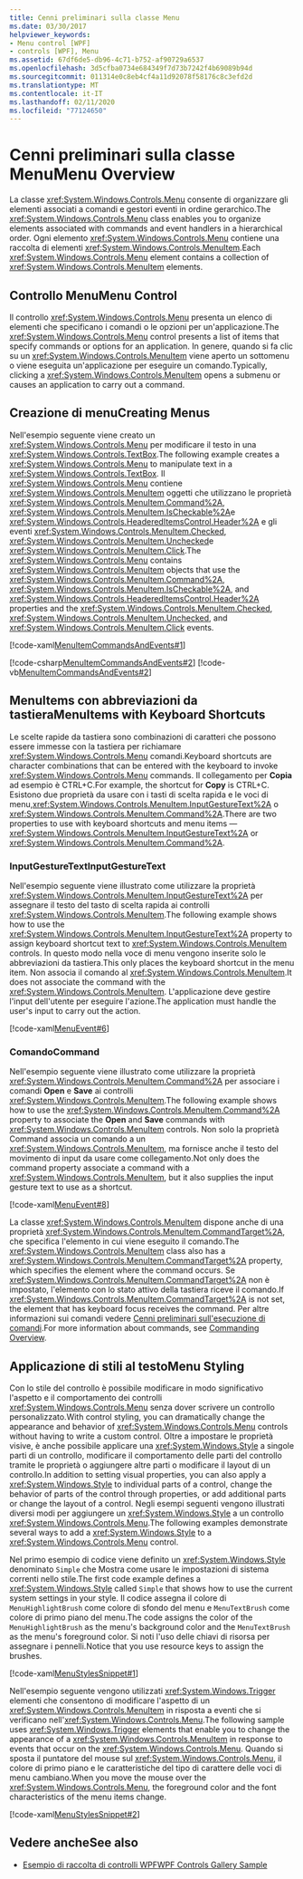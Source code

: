 ```yaml
---
title: Cenni preliminari sulla classe Menu
ms.date: 03/30/2017
helpviewer_keywords:
- Menu control [WPF]
- controls [WPF], Menu
ms.assetid: 67df6de5-db96-4c71-b752-af90729a6537
ms.openlocfilehash: 3d5cfba0734e684349f7d73b7242f4b69089b94d
ms.sourcegitcommit: 011314e0c8eb4cf4a11d92078f58176c8c3efd2d
ms.translationtype: MT
ms.contentlocale: it-IT
ms.lasthandoff: 02/11/2020
ms.locfileid: "77124650"
---
```

# <a name="menu-overview"></a><span data-ttu-id="95ae0-102">Cenni preliminari sulla classe Menu</span><span class="sxs-lookup"><span data-stu-id="95ae0-102">Menu Overview</span></span>
<span data-ttu-id="95ae0-103">La classe <xref:System.Windows.Controls.Menu> consente di organizzare gli elementi associati a comandi e gestori eventi in ordine gerarchico.</span><span class="sxs-lookup"><span data-stu-id="95ae0-103">The <xref:System.Windows.Controls.Menu> class enables you to organize elements associated with commands and event handlers in a hierarchical order.</span></span> <span data-ttu-id="95ae0-104">Ogni elemento <xref:System.Windows.Controls.Menu> contiene una raccolta di elementi <xref:System.Windows.Controls.MenuItem>.</span><span class="sxs-lookup"><span data-stu-id="95ae0-104">Each <xref:System.Windows.Controls.Menu> element contains a collection of <xref:System.Windows.Controls.MenuItem> elements.</span></span>  

<a name="menu_control"></a>   
## <a name="menu-control"></a><span data-ttu-id="95ae0-105">Controllo Menu</span><span class="sxs-lookup"><span data-stu-id="95ae0-105">Menu Control</span></span>  
 <span data-ttu-id="95ae0-106">Il controllo <xref:System.Windows.Controls.Menu> presenta un elenco di elementi che specificano i comandi o le opzioni per un'applicazione.</span><span class="sxs-lookup"><span data-stu-id="95ae0-106">The <xref:System.Windows.Controls.Menu> control presents a list of items that specify commands or options for an application.</span></span> <span data-ttu-id="95ae0-107">In genere, quando si fa clic su un <xref:System.Windows.Controls.MenuItem> viene aperto un sottomenu o viene eseguita un'applicazione per eseguire un comando.</span><span class="sxs-lookup"><span data-stu-id="95ae0-107">Typically, clicking a <xref:System.Windows.Controls.MenuItem> opens a submenu or causes an application to carry out a command.</span></span>  
  
<a name="creating_menus"></a>   
## <a name="creating-menus"></a><span data-ttu-id="95ae0-108">Creazione di menu</span><span class="sxs-lookup"><span data-stu-id="95ae0-108">Creating Menus</span></span>  
 <span data-ttu-id="95ae0-109">Nell'esempio seguente viene creato un <xref:System.Windows.Controls.Menu> per modificare il testo in una <xref:System.Windows.Controls.TextBox>.</span><span class="sxs-lookup"><span data-stu-id="95ae0-109">The following example creates a <xref:System.Windows.Controls.Menu> to manipulate text in a <xref:System.Windows.Controls.TextBox>.</span></span> <span data-ttu-id="95ae0-110">Il <xref:System.Windows.Controls.Menu> contiene <xref:System.Windows.Controls.MenuItem> oggetti che utilizzano le proprietà <xref:System.Windows.Controls.MenuItem.Command%2A>, <xref:System.Windows.Controls.MenuItem.IsCheckable%2A>e <xref:System.Windows.Controls.HeaderedItemsControl.Header%2A> e gli eventi <xref:System.Windows.Controls.MenuItem.Checked>, <xref:System.Windows.Controls.MenuItem.Unchecked>e <xref:System.Windows.Controls.MenuItem.Click>.</span><span class="sxs-lookup"><span data-stu-id="95ae0-110">The <xref:System.Windows.Controls.Menu> contains <xref:System.Windows.Controls.MenuItem> objects that use the <xref:System.Windows.Controls.MenuItem.Command%2A>, <xref:System.Windows.Controls.MenuItem.IsCheckable%2A>, and <xref:System.Windows.Controls.HeaderedItemsControl.Header%2A> properties and the <xref:System.Windows.Controls.MenuItem.Checked>, <xref:System.Windows.Controls.MenuItem.Unchecked>, and <xref:System.Windows.Controls.MenuItem.Click> events.</span></span>  
  
 [!code-xaml[MenuItemCommandsAndEvents#1](~/samples/snippets/csharp/VS_Snippets_Wpf/MenuItemCommandsAndEvents/CSharp/Window1.xaml#1)]  
  
 [!code-csharp[MenuItemCommandsAndEvents#2](~/samples/snippets/csharp/VS_Snippets_Wpf/MenuItemCommandsAndEvents/CSharp/Window1.xaml.cs#2)]
 [!code-vb[MenuItemCommandsAndEvents#2](~/samples/snippets/visualbasic/VS_Snippets_Wpf/MenuItemCommandsAndEvents/VisualBasic/Window1.xaml.vb#2)]  
  
<a name="menus_with_shortcutkeys"></a>   
## <a name="menuitems-with-keyboard-shortcuts"></a><span data-ttu-id="95ae0-111">MenuItems con abbreviazioni da tastiera</span><span class="sxs-lookup"><span data-stu-id="95ae0-111">MenuItems with Keyboard Shortcuts</span></span>  
 <span data-ttu-id="95ae0-112">Le scelte rapide da tastiera sono combinazioni di caratteri che possono essere immesse con la tastiera per richiamare <xref:System.Windows.Controls.Menu> comandi.</span><span class="sxs-lookup"><span data-stu-id="95ae0-112">Keyboard shortcuts are character combinations that can be entered with the keyboard to invoke <xref:System.Windows.Controls.Menu> commands.</span></span> <span data-ttu-id="95ae0-113">Il collegamento per **Copia** ad esempio è CTRL+C.</span><span class="sxs-lookup"><span data-stu-id="95ae0-113">For example, the shortcut for **Copy** is CTRL+C.</span></span> <span data-ttu-id="95ae0-114">Esistono due proprietà da usare con i tasti di scelta rapida e le voci di menu,<xref:System.Windows.Controls.MenuItem.InputGestureText%2A> o <xref:System.Windows.Controls.MenuItem.Command%2A>.</span><span class="sxs-lookup"><span data-stu-id="95ae0-114">There are two properties to use with keyboard shortcuts and menu items —<xref:System.Windows.Controls.MenuItem.InputGestureText%2A> or <xref:System.Windows.Controls.MenuItem.Command%2A>.</span></span>  
  
<a name="menus_inputgesturetext"></a>   
### <a name="inputgesturetext"></a><span data-ttu-id="95ae0-115">InputGestureText</span><span class="sxs-lookup"><span data-stu-id="95ae0-115">InputGestureText</span></span>  
 <span data-ttu-id="95ae0-116">Nell'esempio seguente viene illustrato come utilizzare la proprietà <xref:System.Windows.Controls.MenuItem.InputGestureText%2A> per assegnare il testo del tasto di scelta rapida ai controlli <xref:System.Windows.Controls.MenuItem>.</span><span class="sxs-lookup"><span data-stu-id="95ae0-116">The following example shows how to use the <xref:System.Windows.Controls.MenuItem.InputGestureText%2A> property to assign keyboard shortcut text to <xref:System.Windows.Controls.MenuItem> controls.</span></span> <span data-ttu-id="95ae0-117">In questo modo nella voce di menu vengono inserite solo le abbreviazioni da tastiera.</span><span class="sxs-lookup"><span data-stu-id="95ae0-117">This only places the keyboard shortcut in the menu item.</span></span>  <span data-ttu-id="95ae0-118">Non associa il comando al <xref:System.Windows.Controls.MenuItem>.</span><span class="sxs-lookup"><span data-stu-id="95ae0-118">It does not associate the command with the <xref:System.Windows.Controls.MenuItem>.</span></span> <span data-ttu-id="95ae0-119">L'applicazione deve gestire l'input dell'utente per eseguire l'azione.</span><span class="sxs-lookup"><span data-stu-id="95ae0-119">The application must handle the user's input to carry out the action.</span></span>  
  
 [!code-xaml[MenuEvent#6](~/samples/snippets/csharp/VS_Snippets_Wpf/MenuEvent/CSharp/Pane1.xaml#6)]  
  
<a name="menus_commands"></a>   
### <a name="command"></a><span data-ttu-id="95ae0-120">Comando</span><span class="sxs-lookup"><span data-stu-id="95ae0-120">Command</span></span>  
 <span data-ttu-id="95ae0-121">Nell'esempio seguente viene illustrato come utilizzare la proprietà <xref:System.Windows.Controls.MenuItem.Command%2A> per associare i comandi **Open** e **Save** ai controlli <xref:System.Windows.Controls.MenuItem>.</span><span class="sxs-lookup"><span data-stu-id="95ae0-121">The following example shows how to use the <xref:System.Windows.Controls.MenuItem.Command%2A> property to associate the **Open** and **Save** commands with <xref:System.Windows.Controls.MenuItem> controls.</span></span> <span data-ttu-id="95ae0-122">Non solo la proprietà Command associa un comando a un <xref:System.Windows.Controls.MenuItem>, ma fornisce anche il testo del movimento di input da usare come collegamento.</span><span class="sxs-lookup"><span data-stu-id="95ae0-122">Not only does the command property associate a command with a <xref:System.Windows.Controls.MenuItem>, but it also supplies the input gesture text to use as a shortcut.</span></span>  
  
 [!code-xaml[MenuEvent#8](~/samples/snippets/csharp/VS_Snippets_Wpf/MenuEvent/CSharp/Pane1.xaml#8)]  
  
 <span data-ttu-id="95ae0-123">La classe <xref:System.Windows.Controls.MenuItem> dispone anche di una proprietà <xref:System.Windows.Controls.MenuItem.CommandTarget%2A>, che specifica l'elemento in cui viene eseguito il comando.</span><span class="sxs-lookup"><span data-stu-id="95ae0-123">The <xref:System.Windows.Controls.MenuItem> class also has a <xref:System.Windows.Controls.MenuItem.CommandTarget%2A> property, which specifies the element where the command occurs.</span></span> <span data-ttu-id="95ae0-124">Se <xref:System.Windows.Controls.MenuItem.CommandTarget%2A> non è impostato, l'elemento con lo stato attivo della tastiera riceve il comando.</span><span class="sxs-lookup"><span data-stu-id="95ae0-124">If <xref:System.Windows.Controls.MenuItem.CommandTarget%2A> is not set, the element that has keyboard focus receives the command.</span></span> <span data-ttu-id="95ae0-125">Per altre informazioni sui comandi vedere [Cenni preliminari sull'esecuzione di comandi](../advanced/commanding-overview.md).</span><span class="sxs-lookup"><span data-stu-id="95ae0-125">For more information about commands, see [Commanding Overview](../advanced/commanding-overview.md).</span></span>  
  
<a name="menu_styling"></a>   
## <a name="menu-styling"></a><span data-ttu-id="95ae0-126">Applicazione di stili al testo</span><span class="sxs-lookup"><span data-stu-id="95ae0-126">Menu Styling</span></span>  
 <span data-ttu-id="95ae0-127">Con lo stile del controllo è possibile modificare in modo significativo l'aspetto e il comportamento dei controlli <xref:System.Windows.Controls.Menu> senza dover scrivere un controllo personalizzato.</span><span class="sxs-lookup"><span data-stu-id="95ae0-127">With control styling, you can dramatically change the appearance and behavior of <xref:System.Windows.Controls.Menu> controls without having to write a custom control.</span></span> <span data-ttu-id="95ae0-128">Oltre a impostare le proprietà visive, è anche possibile applicare una <xref:System.Windows.Style> a singole parti di un controllo, modificare il comportamento delle parti del controllo tramite le proprietà o aggiungere altre parti o modificare il layout di un controllo.</span><span class="sxs-lookup"><span data-stu-id="95ae0-128">In addition to setting visual properties, you can also apply a <xref:System.Windows.Style> to individual parts of a control, change the behavior of parts of the control through properties, or add additional parts or change the layout of a control.</span></span> <span data-ttu-id="95ae0-129">Negli esempi seguenti vengono illustrati diversi modi per aggiungere un <xref:System.Windows.Style> a un controllo <xref:System.Windows.Controls.Menu>.</span><span class="sxs-lookup"><span data-stu-id="95ae0-129">The following examples demonstrate several ways to add a <xref:System.Windows.Style> to a <xref:System.Windows.Controls.Menu> control.</span></span>  
  
 <span data-ttu-id="95ae0-130">Nel primo esempio di codice viene definito un <xref:System.Windows.Style> denominato `Simple` che Mostra come usare le impostazioni di sistema correnti nello stile.</span><span class="sxs-lookup"><span data-stu-id="95ae0-130">The first code example defines a <xref:System.Windows.Style> called `Simple` that shows how to use the current system settings in your style.</span></span> <span data-ttu-id="95ae0-131">Il codice assegna il colore di `MenuHighlightBrush` come colore di sfondo del menu e `MenuTextBrush` come colore di primo piano del menu.</span><span class="sxs-lookup"><span data-stu-id="95ae0-131">The code assigns the color of the `MenuHighlightBrush` as the menu's background color and the `MenuTextBrush` as the menu's foreground color.</span></span> <span data-ttu-id="95ae0-132">Si noti l'uso delle chiavi di risorsa per assegnare i pennelli.</span><span class="sxs-lookup"><span data-stu-id="95ae0-132">Notice that you use resource keys to assign the brushes.</span></span>  
  
 [!code-xaml[MenuStylesSnippet#1](~/samples/snippets/csharp/VS_Snippets_Wpf/MenuStylesSnippet/CS/app.xaml#1)]  
  
 <span data-ttu-id="95ae0-133">Nell'esempio seguente vengono utilizzati <xref:System.Windows.Trigger> elementi che consentono di modificare l'aspetto di un <xref:System.Windows.Controls.MenuItem> in risposta a eventi che si verificano nell'<xref:System.Windows.Controls.Menu>.</span><span class="sxs-lookup"><span data-stu-id="95ae0-133">The following sample uses <xref:System.Windows.Trigger> elements that enable you to change the appearance of a <xref:System.Windows.Controls.MenuItem> in response to events that occur on the <xref:System.Windows.Controls.Menu>.</span></span> <span data-ttu-id="95ae0-134">Quando si sposta il puntatore del mouse sul <xref:System.Windows.Controls.Menu>, il colore di primo piano e le caratteristiche del tipo di carattere delle voci di menu cambiano.</span><span class="sxs-lookup"><span data-stu-id="95ae0-134">When you move the mouse over the <xref:System.Windows.Controls.Menu>, the foreground color and the font characteristics of the menu items change.</span></span>  
  
 [!code-xaml[MenuStylesSnippet#2](~/samples/snippets/csharp/VS_Snippets_Wpf/MenuStylesSnippet/CS/app.xaml#2)]  
  
## <a name="see-also"></a><span data-ttu-id="95ae0-135">Vedere anche</span><span class="sxs-lookup"><span data-stu-id="95ae0-135">See also</span></span>

- [<span data-ttu-id="95ae0-136">Esempio di raccolta di controlli WPF</span><span class="sxs-lookup"><span data-stu-id="95ae0-136">WPF Controls Gallery Sample</span></span>](https://github.com/Microsoft/WPF-Samples/tree/master/Getting%20Started/ControlsAndLayout)
